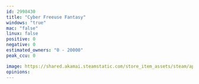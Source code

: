 ```yaml
---
id: 2998430
title: "Cyber Freeuse Fantasy"
windows: "true"
mac: "false"
linux: false
positive: 0
negative: 0
estimated_owners: "0 - 20000"
peak_ccu: 0

image: https://shared.akamai.steamstatic.com/store_item_assets/steam/apps/2998430/header.jpg?t=1734548620
opinions:
---
```

